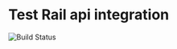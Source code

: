 # Test Rail api integration

![Build Status](https://travis-ci.org/apanashchenko/test-rail-api-integration.svg?branch=master)
